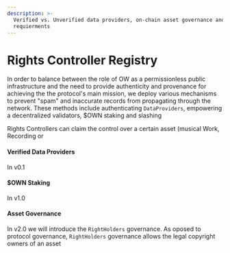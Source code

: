 ```yaml
---
description: >-
  Verified vs. Unverified data providers, on-chain asset governance and staking
  requierments
---
```


# Rights Controller Registry

In order to balance between the role of OW as a permissionless public infrastructure and the need to provide authenticity and provenance for achieving the the protocol's main mission, we deploy various mechanisms to prevent "spam" and inaccurate records from propagating through the network. These methods include authenticating `DataProviders`, empowering a decentralized validators, $OWN staking and slashing

Rights Controllers can claim the control over a certain asset (musical Work, Recording or&#x20;

#### Verified Data Providers

In v0.1

#### $OWN Staking

In v1.0

#### Asset Governance

In v2.0 we will introduce the `RightHolders` governance. As oposed to protocol governance, `RightHolders` governance allows the legal copyright owners of an asset
